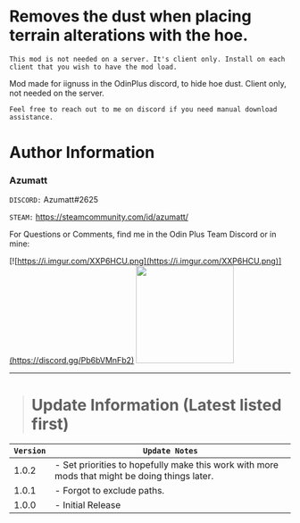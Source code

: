 # Removes the dust when placing terrain alterations with the hoe.

`This mod is not needed on a server. It's client only. Install on each client that you wish to have the mod load.`

Mod made for iignuss in the OdinPlus discord, to hide hoe dust. Client only, not needed on the server.



`Feel free to reach out to me on discord if you need manual download assistance.`


# Author Information

### Azumatt

`DISCORD:` Azumatt#2625

`STEAM:` https://steamcommunity.com/id/azumatt/

For Questions or Comments, find me in the Odin Plus Team Discord or in mine:

[![https://i.imgur.com/XXP6HCU.png](https://i.imgur.com/XXP6HCU.png)](https://discord.gg/Pb6bVMnFb2)
<a href="https://discord.gg/pdHgy6Bsng"><img src="https://i.imgur.com/Xlcbmm9.png" href="https://discord.gg/pdHgy6Bsng" width="175" height="175"></a>
***

> # Update Information (Latest listed first)

| `Version` | `Update Notes`                                                                                |
|-----------|-----------------------------------------------------------------------------------------------|
| 1.0.2     | - Set priorities to hopefully make this work with more mods that might be doing things later. |
| 1.0.1     | - Forgot to exclude paths.                                                                    |
| 1.0.0     | - Initial Release                                                                             |